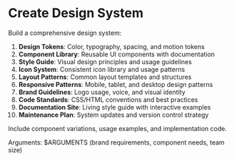 # Create Design System

Build a comprehensive design system:

1. **Design Tokens**: Color, typography, spacing, and motion tokens
2. **Component Library**: Reusable UI components with documentation
3. **Style Guide**: Visual design principles and usage guidelines
4. **Icon System**: Consistent icon library and usage patterns
5. **Layout Patterns**: Common layout templates and structures
6. **Responsive Patterns**: Mobile, tablet, and desktop design patterns
7. **Brand Guidelines**: Logo usage, voice, and visual identity
8. **Code Standards**: CSS/HTML conventions and best practices
9. **Documentation Site**: Living style guide with interactive examples
10. **Maintenance Plan**: System updates and version control strategy

Include component variations, usage examples, and implementation code.

Arguments: $ARGUMENTS (brand requirements, component needs, team size)